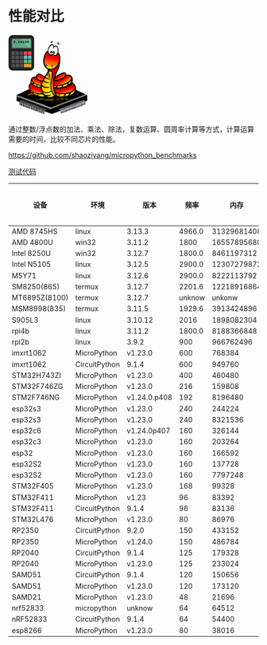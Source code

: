 # 性能对比

![](benchmark.png)

通过整数/浮点数的加法、乘法、除法，复数运算、圆周率计算等方式，计算运算需要的时间，比较不同芯片的性能。

https://github.com/shaoziyang/micropython_benchmarks

[测试代码](测试代码/readme.md)

| 设备          | 环境          | 版本         | 频率   | 内存        | 10000 次整数加法 | 100000 次整数加法 | 1000000 次整数加法 | 10000 次整数乘法 | 100000 次整数乘法 | 1000000 次整数乘法 | 10000 次整数除法 | 100000 次整数除法 | 1000000 次整数除法 | 10000 次浮点加法 | 100000 次浮点加法 | 1000000 次浮点加法 | 10000 次浮点乘法 | 100000 次浮点乘法 | 1000000 次浮点乘法 | 10000 次浮点除法 | 100000 次浮点除法 | 1000000 次浮点除法 | 10000 次指数计算 | 100000 次指数计算 | 1000000 次指数计算 | Mandelbrot iterating 100 times | Mandelbrot iterating 500 times | Mandelbrot iterating 5000 times | 1000 位圆周率计算 | 5000 位圆周率计算 | 10000 位圆周率计算 | 100000 位圆周率计算 | 200000 位圆周率计算 |
|---------------|---------------|--------------|--------|-------------|------------------|-------------------|--------------------|------------------|-------------------|--------------------|------------------|-------------------|--------------------|------------------|-------------------|--------------------|------------------|-------------------|--------------------|------------------|-------------------|--------------------|------------------|-------------------|--------------------|--------------------------------|--------------------------------|---------------------------------|-------------------|-------------------|--------------------|---------------------|---------------------|
| AMD 8745HS    | linux         | 3.13.3       | 4966.0 | 31329681408 | 0                | 3                 | 36                 | 0                | 4                 | 41                 | 1                | 3                 | 38                 | 0                | 3                 | 31                 | 0                | 3                 | 32                 | 1                | 3                 | 36                 | 1                | 5                 | 48                 | 8                              | 36                             | 343                             | 1                 | 11                | 50                 | 7943                | 33583               |
| AMD 4800U     | win32         | 3.11.2       | 1800   | 16557895680 | 0                | 0                 | 46                 | 0                | 0                 | 47                 | 0                | 0                 | 63                 | 0                | 0                 | 47                 | 0                | 0                 | 47                 | 0                | 0                 | 47                 | 0                | 16                | 140                | 16                             | 62                             | 672                             | 0                 | 31                | 110                | 14218               | 59453               |
| Intel 8250U   | win32         | 3.12.7       | 1800.0 | 8461197312  | 0                | 0                 | 78                 | 0                | 15                | 94                 | 0                | 0                 | 78                 | 0                | 16                | 47                 | 0                | 15                | 47                 | 0                | 0                 | 63                 | 0                | 16                | 188                | 15                             | 94                             | 828                             | 0                 | 31                | 140                | 22703               | 93469               |
| Intel N5105   | linux         | 3.12.5       | 2900.0 | 12307279872 | 1                | 7                 | 78                 | 1                | 8                 | 79                 | 1                | 8                 | 79                 | 1                | 8                 | 70                 | 1                | 7                 | 70                 | 1                | 7                 | 77                 | 2                | 13                | 120                | 17                             | 69                             | 662                             | 1                 | 35                | 150                | 23149               | 97739               |
| M5Y71         | linux         | 3.12.6       | 2900.0 | 8222113792  | 1                | 7                 | 75                 | 1                | 8                 | 81                 | 1                | 8                 | 74                 | 1                | 7                 | 67                 | 1                | 7                 | 67                 | 1                | 7                 | 74                 | 1                | 12                | 120                | 17                             | 72                             | 700                             | 2                 | 43                | 180                | 36916               | 222377              |
| SM8250(865)   | termux        | 3.12.7       | 2201.6 | 12218916864 | 1                | 10                | 101                | 2                | 11                | 92                 | 1                | 11                | 105                | 1                | 9                 | 85                 | 1                | 9                 | 88                 | 1                | 10                | 96                 | 2                | 12                | 125                | 18                             | 74                             | 744                             | 1                 | 25                | 124                | 24251               | 100945              |
| MT6895Z(8100) | termux        | 3.12.7       | unknow | unkonw      | 2                | 15                | 149                | 1                | 15                | 150                | 1                | 16                | 159                | 1                | 14                | 135                | 2                | 13                | 134                | 1                | 15                | 148                | 2                | 21                | 208                | 31                             | 130                            | 1304                            | 3                 | 44                | 213                | 39184               | 190532              |
| MSM8998(835)  | termux        | 3.11.5       | 1929.6 | 3913424896  | 2                | 21                | 157                | 2                | 17                | 177                | 2                | 19                | 176                | 1                | 16                | 140                | 1                | 14                | 140                | 2                | 16                | 177                | 4                | 35                | 344                | 37                             | 149                            | 1436                            | 4                 | 45                | 238                | 47170               | 223263              |
| S905L3        | linux         | 3.10.12      | 2016   | 1898082304  | 8                | 73                | 727                | 7                | 75                | 746                | 7                | 70                | 699                | 7                | 67                | 675                | 7                | 67                | 674                | 7                | 69                | 684                | 8                | 84                | 841                | 125                            | 506                            | 4868                            | 8                 | 112               | 520                | 86021               | 368220              |
| rpi4b         | linux         | 3.11.2       | 1800.0 | 8188366848  | 1                | 12                | 121                | 1                | 13                | 124                | 2                | 13                | 128                | 1                | 11                | 106                | 1                | 11                | 107                | 1                | 12                | 131                | 2                | 20                | 193                | 33                             | 121                            | 1154                            | 3                 | 47                | 216                | 36806               | 156457              |
| rpi2b         | linux         | 3.9.2        | 900    | 966762496   | 15               | 149               | 1507               | 18               | 183               | 1829               | 14               | 142               | 1418               | 13               | 132               | 1322               | 13               | 131               | 1314               | 13               | 134               | 1340               | 19               | 188               | 1865               | 264                            | 1065                           | 10341                           | 59                | 1317              | 5150               | 540741              | 2221524             |
| imxrt1062     | MicroPython   | v1.23.0      | 600    | 768384      | 11               | 109               | 1092               | 37               | 381               | 3808               | 17               | 174               | 1739               | 19               | 194               | 1940               | 19               | 195               | 1949               | 20               | 201               | 2013               | 31               | 314               | 3138               | 701                            | 2597                           | 23609                           | 73                | 3591              | 10906              | 707552              | None                |
| imxrt1062     | CircuitPython | 9.1.4        | 600    | 949760      | 14               | 144               | 1454               | 46               | 453               | 4689               | 15               | 150               | 1526               | 18               | 176               | 1773               | 18               | 180               | 1798               | 18               | 180               | 1813               | 25               | 256               | 2567               | 574                            | 1901                           | 16591                           | 77                | 1397              | 6345               | 578172              | 2395052             |
| STM32H743ZI   | MicroPython   | v1.23.0      | 400    | 460480      | 18               | 178               | 1783               | 58               | 586               | 5868               | 24               | 246               | 2464               | 28               | 283               | 2838               | 28               | 285               | 2854               | 29               | 294               | 2938               | 54               | 541               | 5437               | 734                            | 2718                           | 24905                           | 100               | 3979              | 12399              | None                | None                |
| STM32F746ZG   | MicroPython   | v1.23.0      | 216    | 159808      | 33               | 325               | 3284               | 152              | 1523              | 15231              | 58               | 581               | 5822               | 77               | 766               | 7671               | 77               | 769               | 7693               | 75               | 749               | 7495               | 112              | 1113              | 11129              | 1814                           | 6765                           | 62205                           | 287               | 5490              | 18080              | None                | None                |
| STM2F746NG    | MicroPython   | v1.24.0.p408 | 192    | 8196480     | 37               | 378               | 3773               | 153              | 1522              | 15576              | 54               | 534               | 5423               | 69               | 689               | 6931               | 69               | 690               | 6951               | 70               | 699               | 7036               | 114              | 1141              | 11467              | 2021                           | 7582                           | 69766                           | 203               | 5217              | 29793              | 3968801             | 12179439            |
| esp32s3       | MicroPython   | v1.23.0      | 240    | 244224      | 34               | 338               | 3376               | 110              | 1099              | 11005              | 49               | 488               | 4884               | 52               | 526               | 5273               | 52               | 523               | 5231               | 55               | 551               | 5508               | 80               | 801               | 8013               | 1565                           | 5448                           | 49099                           | 389               | 6526              | 23642              | None                | None                |
| esp32s3       | MicroPython   | v1.23.0      | 240    | 8321536     | 34               | 338               | 3376               | 119              | 1190              | 11924              | 50               | 510               | 5114               | 54               | 549               | 5505               | 54               | 546               | 5465               | 56               | 574               | 5745               | 82               | 825               | 8254               | 1731                           | 5863                           | 51984                           | 415               | 7456              | 27833              | 3456572             | 14922482            |
| esp32c6       | MicroPython   | v1.24.0p407  | 160    | 326144      | 48               | 481               | 4814               | 141              | 1420              | 14222              | 81               | 813               | 8134               | 72               | 732               | 7332               | 71               | 722               | 7232               | 80               | 816               | 8173               | 442              | 4422              | 44228              | 2711                           | 9675                           | 87640                           | 526               | 8697              | 32611              | None                | None                |
| esp32c3       | MicroPython   | v1.23.0      | 160    | 203264      | 49               | 485               | 4851               | 142              | 1425              | 14260              | 85               | 863               | 8636               | 76               | 768               | 7693               | 77               | 779               | 7786               | 85               | 853               | 8538               | 739              | 7402              | 74027              | 3148                           | 11291                          | 102477                          | 537               | 9167              | 33959              | None                | None                |
| esp32         | MicroPython   | v1.23.0      | 160    | 166592      | 61               | 611               | 6112               | 193              | 1934              | 19363              | 87               | 866               | 8669               | 95               | 946               | 9462               | 94               | 937               | 9392               | 98               | 981               | 9816               | 138              | 1391              | 13918              | 2977                           | 9931                           | 88060                           | 660               | 11983             | 41551              | None                | None                |
| esp32S2       | MicroPython   | v1.23.0      | 160    | 137728      | 59               | 589               | 5887               | 181              | 1814              | 18161              | 99               | 1004              | 10049              | 91               | 923               | 9239               | 91               | 920               | 9196               | 107              | 1090              | 10908              | 864              | 8192              | 86523              | 6258                           | 20219                          | 197838                          | 838               | 12530             | 44133              | None                | None                |
| esp32S2       | MicroPython   | v1.23.0      | 160    | 7797248     | 59               | 589               | 5887               | 193              | 1936              | 19374              | 102              | 1035              | 10370              | 94               | 953               | 9556               | 93               | 951               | 9517               | 110              | 1123              | 11238              | 827              | 8749              | 87498              | 6682                           | 22738                          | 202121                          | 958               | 15703             | 59585              | 7553302             | 29965747            |
| STM32F405     | MicroPython   | v1.23.0      | 168    | 99328       | 56               | 564               | 5638               | 206              | 2077              | 20788              | 88               | 889               | 8896               | 105              | 1068              | 10693              | 106              | 1073              | 10739              | 106              | 1079              | 10795              | 143              | 1436              | 14372              | 2891                           | 10075                          | 90640                           | 650               | 11485             | 40790              | None                | None                |
| STM32F411     | MicroPython   | v1.23        | 96     | 83392       | 91               | 904               | 9041               | 348              | 3493              | 34960              | 145              | 1452              | 14521              | 173              | 1741              | 17418              | 175              | 1751              | 17527              | 175              | 1755              | 17571              | 241              | 2416              | 24176              | 4791                           | 16427                          | 147001                          | 1156              | 18073             | 67550              | None                | None                |
| STM32F411     | CircuitPython | 9.1.4        | 96     | 83136       | 116              | 1165              | 11647              | 327              | 3275              | 32806              | 119              | 1189              | 11886              | 135              | 1350              | 13502              | 136              | 1354              | 13542              | 137              | 1372              | 13720              | 191              | 1907              | 19064              | 4335                           | 13321                          | 114136                          | 845               | 15244             | 68559              | None                | None                |
| STM32L476     | MicroPython   | v1.23.0      | 80     | 86976       | 135              | 1351              | 13514              | 456              | 4557              | 45590              | 192              | 1912              | 19126              | 229              | 2284              | 22858              | 229              | 2292              | 22941              | 230              | 2299              | 23012              | 325              | 3249              | 32517              | 6228                           | 21823                          | 196753                          | 1330              | 21923             | 80931              | None                | None                |
| RP2350        | CircuitPython | 9.2.0        | 150    | 433152      | 57               | 560               | 5594               | 160              | 1614              | 16189              | 58               | 573               | 5728               | 62               | 621               | 6207               | 63               | 622               | 6213               | 63               | 632               | 6314               | 91               | 909               | 9081               | 2012                           | 6078                           | 51629                           | 490               | 8745              | 36898              | None                | None                |
| RP2350        | MicroPython   | v1.24.0      | 150    | 486784      | 44               | 444               | 4433               | 158              | 1603              | 16052              | 63               | 646               | 6478               | 70               | 715               | 7166               | 69               | 716               | 7179               | 71               | 727               | 7280               | 96               | 985               | 9867               | 2412                           | 8276                           | 73979                           | 322               | 20031             | 56004              | None                | None                |
| RP2040        | CircuitPython | 9.1.4        | 125    | 179328      | 97               | 958               | 9577               | 288              | 2888              | 28907              | 116              | 1154              | 11537              | 113              | 1126              | 11249              | 113              | 1132              | 11321              | 119              | 1187              | 11866              | 290              | 2892              | 28914              | 4905                           | 15548                          | 134776                          | 878               | 16148             | 66666              | None                | None                |
| RP2040        | MicroPython   | v1.23.0      | 125    | 233024      | 80               | 799               | 7984               | 276              | 2823              | 28283              | 126              | 1321              | 13221              | 129              | 1343              | 13447              | 129              | 1343              | 13440              | 134              | 1399              | 14002              | 993              | 9988              | 99891              | 5212                           | 18820                          | 171320                          | 868               | 23338             | 70450              | None                | None                |
| SAMD51        | CircuitPython | 9.1.4        | 120    | 150656      | 84               | 840               | 8400               | 274              | 2753              | 27601              | 86               | 857               | 8570               | 95               | 956               | 9563               | 96               | 958               | 9578               | 97               | 971               | 9712               | 152              | 1564              | 15653              | 4015                           | 11704                          | 98082                           | 787               | 14479             | 60382              | None                | None                |
| SAMD51        | MicroPython   | v1.23.0      | 120    | 173120      | 71               | 710               | 7095               | 219              | 2223              | 22236              | 87               | 909               | 9113               | 101              | 1048              | 10511              | 102              | 1056              | 10540              | 103              | 1067              | 10696              | 165              | 1690              | 16945              | None                           | None                           | None                            | 710               | 16783             | 53817              | None                | None                |
| SAMD21        | MicroPython   | v1.23.0      | 48     | 21696       | 269              | 2687              | 26857              | 921              | 9224              | 92417              | 502              | 5020              | 50265              | 430              | 4318              | 43214              | 438              | 4405              | 44132              | 510              | 5134              | 51418              | 3567             | 35679             | 357190             | None                           | None                           | None                            | 3999              | None              | None               | None                | None                |
| nrf52833      | micropython   | unknow       | 64     | 64512       | 182              | 1810              | 18098              | 582              | 5829              | 58341              | 294              | 2933              | 29342              | 289              | 2892              | 28950              | 281              | 2811              | 28133              | 319              | 3202              | 32019              | 418              | 4190              | 41907              | 11032                          | 34175                          | 293353                          | 1977              | 37419             | None               | None                | None                |
| nRF52833      | CircuitPython | 9.1.4        | 64     | 54400       | 221              | 2210              | 22091              | 613              | 6141              | 61492              | 222              | 2224              | 22236              | 246              | 2458              | 24571              | 246              | 2449              | 24495              | 249              | 2488              | 24869              | 337              | 3375              | 33754              | None                           | None                           | None                            | 1888              | 36192             | None               | None                | None                |
| esp8266       | MicroPython   | v1.23.0      | 80     | 38016       | 214              | 2133              | 21335              | 611              | 6114              | 61255              | 255              | 2553              | 25520              | 245              | 2444              | 24439              | 249              | 2487              | 24869              | 275              | 2743              | 27425              | 1155             | 11543             | 115434             | None                           | None                           | None                            | 1868              | 41057             | None               | None                | None                |
